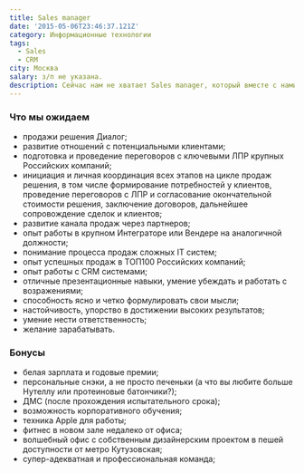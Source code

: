 ```yaml
---
title: Sales manager
date: '2015-05-06T23:46:37.121Z'
category: Информационные технологии
tags:
  - Sales
  - CRM
city: Москва
salary: з/п не указана.
description: Сейчас нам не хватает Sales manager, который вместе с нами будет работать над созданием лучшего корпоративного мессенджера.
---
```


### Что мы ожидаем

- продажи решения Диалог;
- развитие отношений с потенциальными клиентами;
- подготовка и проведение переговоров с ключевыми ЛПР крупных Российских компаний;
- инициация и личная координация всех этапов на цикле продаж решения, в том числе формирование потребностей у клиентов, проведение переговоров с ЛПР и согласование окончательной стоимости решения, заключение договоров, дальнейшее сопровождение сделок и клиентов;
- развитие канала продаж через партнеров;
- опыт работы в крупном Интеграторе или Вендере на аналогичной должности;
- понимание процесса продаж сложных IT систем;
- опыт успешных продаж в ТОП100 Российских компаний;
- опыт работы c СRM системами;
- отличные презентационные навыки, умение убеждать и работать с возражениями;
- способность ясно и четко формулировать свои мысли;
- настойчивость, упорство в достижении высоких результатов;
- умение нести ответственность;
- желание зарабатывать.

### Бонусы

- белая зарплата и годовые премии;
- персональные снэки, а не просто печеньки (а что вы любите больше Нутеллу или протеиновые батончики?);
- ДМС (после прохождения испытательного срока);
- возможность корпоративного обучения;
- техника Apple для работы;
- фитнес в новом зале недалеко от офиса;
- волшебный офис с собственным дизайнерским проектом в пешей доступности от метро Кутузовская;
- супер-адекватная и профессиональная команда;
